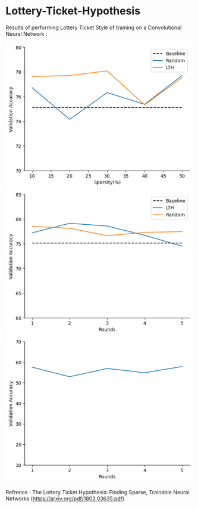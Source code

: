 # Lottery-Ticket-Hypothesis

Results of performing Lottery Ticket Style of training on a Convolutional Neural Network :

![Screenshot](sparsity_vs_accuracy.png)
![Screenshot](rounds_vs_accuracy.png)
![Screenshot](random_initialization.png)

Refrence : The Lottery Ticket Hypothesis: Finding Sparse, Trainable Neural Networks (https://arxiv.org/pdf/1803.03635.pdf)
